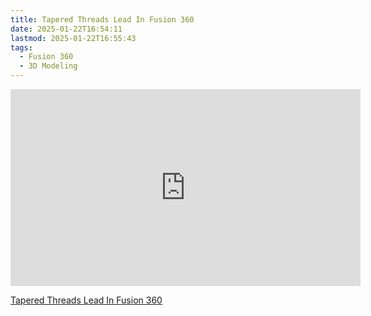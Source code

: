 ```yaml
---
title: Tapered Threads Lead In Fusion 360
date: 2025-01-22T16:54:11
lastmod: 2025-01-22T16:55:43
tags:
  - Fusion 360
  - 3D Modeling
---
```


<div class="iframe-16-9-container">
<iframe class="youTubeIframe" width="560" height="315" src="https://www.youtube.com/embed/zqVVkOMVCZY?rel=0" title="YouTube video player" frameborder="0" allow="accelerometer; autoplay; clipboard-write; encrypted-media; gyroscope; picture-in-picture; web-share" allowfullscreen></iframe>
</div>

[Tapered Threads Lead In Fusion 360](https://youtu.be/zqVVkOMVCZY)
